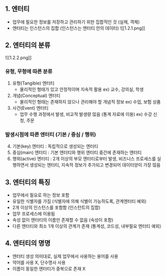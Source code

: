 ## 1. 엔터티
- 업무에 필요한 정보를 저장하고 관리하기 위한 집합적인 것 (실체, 객체)
- 엔터티는 인스턴스의 집합 (인스턴스는 엔터티 안의 데이터)
![[1.2.1.png]]
## 2. 엔터티의 분류
![[1.2.2.png]]
### 유형, 무형에 따른 분류
1.  유형(Tangible) 엔터티
	- 물리적인 형태가 있고 안정적이며 지속적 활용 ex) 교수, 강의실, 학생
2. 개념(Conceptual) 엔터티
	- 물리적인 형태는 존재하지 않으나 관리해야 할 개념적 정보 ex) 수업, 보험 상품
3. 사건(Event) 엔터티
	- 업무 수행 과정에서 발생, 비교적 발생량 많음 (통계 자료에 이용) ex) 수강 신청, 주문

### 발생시점에 따른 엔터티 (기본 / 중심 / 행위)
4. 기본(key) 엔터티 : 독립적으로 생성되는 엔터티
5. 중심(main) 엔터티 : 기본 엔터티와 행위 엔터티 중간에 존재하는 엔터티
6. 행위(active) 엔터티 : 2개 이상의 부모 엔터티로부터 발생, 비즈니스 프로세스를 실행하면서 생성되는 엔터티, 지속적 정보가 추가되고 변경되어 데이터양이 가장 많음

## 3. 엔터티의 특징
- 업무에서 필요로 하는 정보 포함
- 유일한 식별자를 가짐 (식별자에 의해 식별이 가능하도록, 관계엔터티 예외)
- 2개 이상의 인스턴스를 포함함 (인스턴트의 집합)
- 업무 프로세스에 이용됨
- 속성 없이 엔터티의 이름만 존재할 수 없음 (속성이 포함)
- 다른 엔터티와 최소 1개 이상의 관계가 존재 (통계성, 코드성, 내부필요 엔터티 예외)

## 4. 엔터티의 명명
- 엔터티 생성 의미대로, 실제 업무에서 사용하는 용어를 사용
- 약어를 사용 X, 단수명사 사용
- 이름이 동일한 엔터티가 중복으로 존재 X